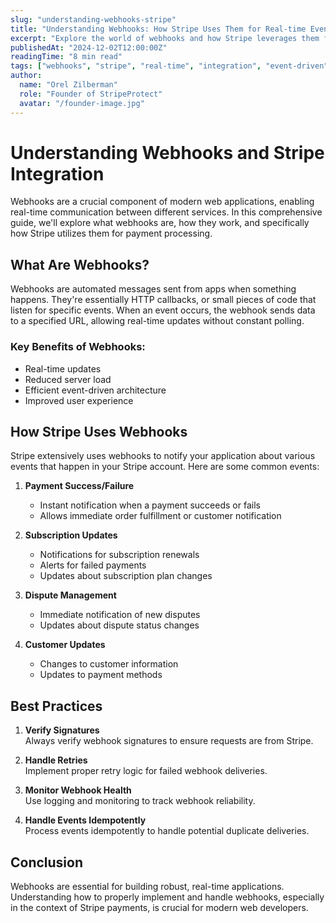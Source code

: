 ```yaml
---
slug: "understanding-webhooks-stripe"
title: "Understanding Webhooks: How Stripe Uses Them for Real-time Events"
excerpt: "Explore the world of webhooks and how Stripe leverages them for efficient, real-time payment processing and event handling."
publishedAt: "2024-12-02T12:00:00Z"
readingTime: "8 min read"
tags: ["webhooks", "stripe", "real-time", "integration", "event-driven", "api", "payments"]
author:
  name: "Orel Zilberman"
  role: "Founder of StripeProtect"
  avatar: "/founder-image.jpg"
---
```


# Understanding Webhooks and Stripe Integration

Webhooks are a crucial component of modern web applications, enabling real-time communication between different services. In this comprehensive guide, we'll explore what webhooks are, how they work, and specifically how Stripe utilizes them for payment processing.

## What Are Webhooks?

Webhooks are automated messages sent from apps when something happens. They're essentially HTTP callbacks, or small pieces of code that listen for specific events. When an event occurs, the webhook sends data to a specified URL, allowing real-time updates without constant polling.

### Key Benefits of Webhooks:
- Real-time updates
- Reduced server load
- Efficient event-driven architecture
- Improved user experience

## How Stripe Uses Webhooks

Stripe extensively uses webhooks to notify your application about various events that happen in your Stripe account. Here are some common events:

1. **Payment Success/Failure**
   - Instant notification when a payment succeeds or fails
   - Allows immediate order fulfillment or customer notification

2. **Subscription Updates**
   - Notifications for subscription renewals
   - Alerts for failed payments
   - Updates about subscription plan changes

3. **Dispute Management**
   - Immediate notification of new disputes
   - Updates about dispute status changes

4. **Customer Updates**
   - Changes to customer information
   - Updates to payment methods

## Best Practices

1. **Verify Signatures**  
   Always verify webhook signatures to ensure requests are from Stripe.

2. **Handle Retries**  
   Implement proper retry logic for failed webhook deliveries.

3. **Monitor Webhook Health**  
   Use logging and monitoring to track webhook reliability.

4. **Handle Events Idempotently**  
   Process events idempotently to handle potential duplicate deliveries.

## Conclusion

Webhooks are essential for building robust, real-time applications. Understanding how to properly implement and handle webhooks, especially in the context of Stripe payments, is crucial for modern web developers.
